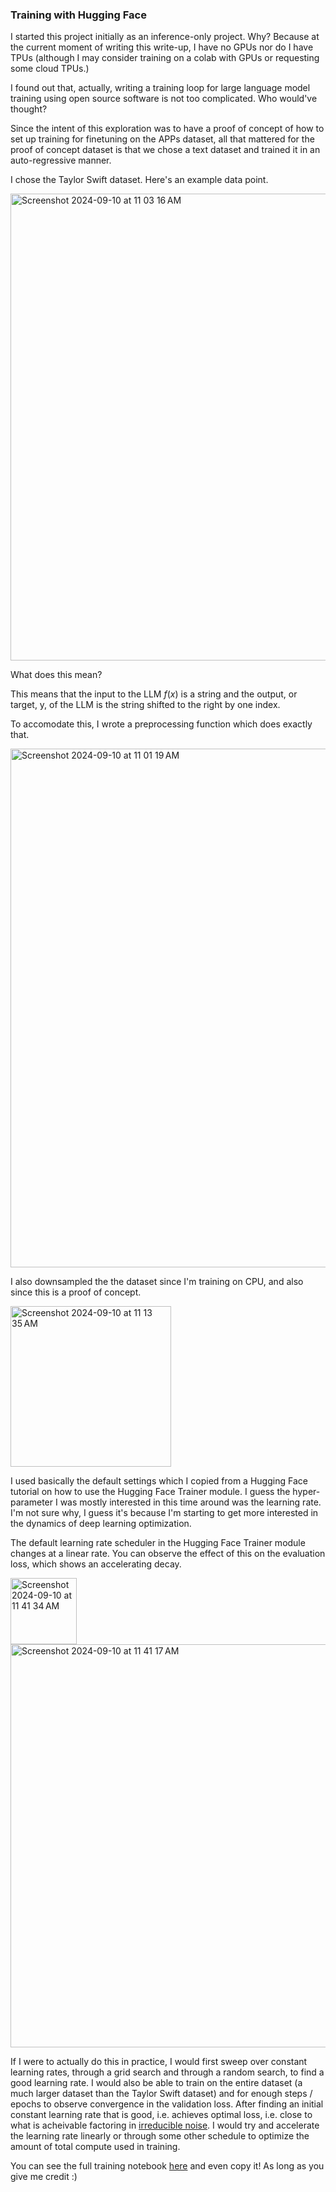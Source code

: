 ### Training with Hugging Face

I started this project initially as an inference-only project. Why? Because at the current moment of writing this write-up, I have no GPUs nor do I have TPUs (although I may consider training on a colab with GPUs or requesting some cloud TPUs.) 

I found out that, actually, writing a training loop for large language model training using open source software is not too complicated. Who would've thought?

Since the intent of this exploration was to have a proof of concept of how to set up training for finetuning on the APPs dataset, all that mattered for the proof of concept dataset is that we chose a text dataset and trained it in an auto-regressive manner.

I chose the Taylor Swift dataset. Here's an example data point.

<img width="747" alt="Screenshot 2024-09-10 at 11 03 16 AM" src="https://github.com/user-attachments/assets/6adbd937-59c8-4d50-a280-ef765190223c">



What does this mean?

This means that the input to the LLM $f(x)$ is a string and the output, or target, y, of the LLM is the string shifted to the right by one index.

To accomodate this, I wrote a preprocessing function which does exactly that.


<img width="830" alt="Screenshot 2024-09-10 at 11 01 19 AM" src="https://github.com/user-attachments/assets/f7496f5e-01af-41ba-9d5d-b035b798fa2a">

I also downsampled the the dataset since I'm training on CPU, and also since this is a proof of concept.

<img width="257" alt="Screenshot 2024-09-10 at 11 13 35 AM" src="https://github.com/user-attachments/assets/c4dd83ba-93c9-40b5-838f-98b2b33467c9">

I used basically the default settings which I copied from a Hugging Face tutorial on how to use the Hugging Face Trainer module. I guess the hyper-parameter I was mostly interested in this time around was the learning rate. I'm not sure why, I guess it's because I'm starting to get more interested in the dynamics of deep learning optimization. 

The default learning rate scheduler in the Hugging Face Trainer module changes at a linear rate. You can observe the effect of this on the evaluation loss, which shows an accelerating decay.

<img width="106" alt="Screenshot 2024-09-10 at 11 41 34 AM" src="https://github.com/user-attachments/assets/795614e5-6e39-461e-b07d-e00f3da3feab">

<img width="645" alt="Screenshot 2024-09-10 at 11 41 17 AM" src="https://github.com/user-attachments/assets/9be7d155-686d-4c8d-866b-6e724a73e021">

If I were to actually do this in practice, I would first sweep over constant learning rates, through a grid search and through a random search, to find a good learning rate. I would also be able to train on the entire dataset (a much larger dataset than the Taylor Swift dataset) and for enough steps / epochs to observe convergence in the validation loss. After finding an initial constant learning rate that is good, i.e. achieves optimal loss, i.e. close to what is acheivable factoring in [irreducible noise](https://en.wikipedia.org/wiki/Bias%E2%80%93variance_tradeoff#:~:text=The%20bias%E2%80%93variance%20decomposition%20is,noise%20in%20the%20problem%20itself.). I would try and accelerate the learning rate linearly or through some other schedule to optimize the amount of total compute used in training.


You can see the full training notebook [here](https://github.com/annh3/ai_planning_searching/blob/main/ai_planning_searching/training_script.ipynb) and even copy it! As long as you give me credit :)
